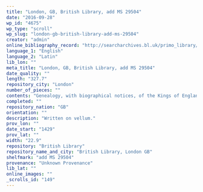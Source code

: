 ```yaml
---
title: "London, GB, British Library, add MS 29504"
date: "2016-09-28"
wp_id: "4675"
wp_type: "scroll"
wp_slug: "london-gb-british-library-add-ms-29504"
creator: "admin"
online_bibliography_record: "http://searcharchives.bl.uk/primo_library/libweb/action/display.do?tabs=detailsTab&ct=display&fn=search&doc=IAMS032-002021024&indx=1&recIds=IAMS032-002021024&recIdxs=0&elementId=0&renderMode=poppedOut&displayMode=full&frbrVersion=&dscnt=1&frbg=&scp.scps=scope%3A%28BL%29&tab=local&dstmp=1393298762049&srt=rank&mode=Basic&dum=true&vl(freeText0)=add+MS+29504&vid=IAMS_VU2"
language_1: "English"
language_2: "Latin"
lib_lon: ""
meta_title: "London, GB, British Library, add MS 29504"
date_quality: ""
length: "327.7"
repository_city: "London"
number_of_pieces: ""
contents: "Genealogy, with biographical notices, of the Kings of England, from \"Adelstan, primus dux de Saxonibus,\" to the coronation of Henry VI., in 1429. Latin . The preface begins, \"Finito dominio Britonuin post regem Cadwallader.\" On the dors is a genealogy of Scottish kings from Brut to Robert Bruce; and also of the Dukes of Normandy from Rollo to William the Bastard."
completed: ""
repository_nation: "GB"
orientation: ""
description: "Written on vellum."
prov_lon: ""
date_start: "1429"
prov_lat: ""
width: "22.9"
repository: "British Library"
repository_name_and_city: "British Library, London GB"
shelfmark: "add MS 29504"
provenance: "Unknown Provenance"
lib_lat: ""
online_images: ""
_scrolls_id: "149"
---
```



